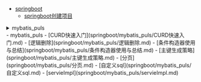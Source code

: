 - [springboot](springboot/README.md)
  - [springboot创建项目](springboot/start.md)
<details>
<summary>mybatis_puls</summary>
- [CURD快速入门](springboot/mybatis_puls/CURD快速入门.md)
- [逻辑删除](springboot/mybatis_puls/逻辑删除.md)
</details>
  - mybatis_puls
  	- [CURD快速入门](springboot/mybatis_puls/CURD快速入门.md)
  	- [逻辑删除](springboot/mybatis_puls/逻辑删除.md)
    - [条件构造器使用与总结](springboot/mybatis_puls/条件构造器使用与总结.md)
    - [主键生成策略](springboot/mybatis_puls/主键生成策略.md)
    - [分页](springboot/mybatis_puls/分页.md)
    - [自定义sql](springboot/mybatis_puls/自定义sql.md)
    - [servieImpl](springboot/mybatis_puls/servieImpl.md)




